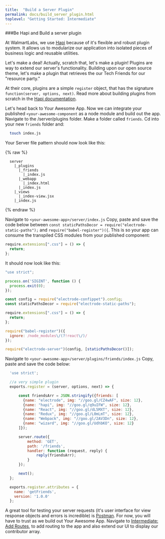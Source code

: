 ```yaml
---
title:  "Build a Server Plugin"
permalink: docs/build_server_plugin.html
toplevel: "Getting Started: Intermediate"
---
```


###Be Hapi and Build a server plugin

At WalmartLabs, we use [Hapi](http://hapijs.com/) because of it's flexible and robust plugin system. It allows us to modularize our application into isolated pieces of business logic and reusable utilities.

Let's make a deal! Actually, scratch that, let's make a plugin! Plugins are way to extend our server's functionality. Building upon our open source theme, let's make a plugin that retrieves the our Tech Friends for our "resource party."


At their core, plugins are a simple `register` object, that has the signature `function(server, options, next)`. Read more about building plugins from scratch in the [Hapi documentation](http://hapijs.com/tutorials/plugins).

Let's head back to Your Awesome App. Now we can integrate your published `<your-awesome-component` as a node module and build out the app. Navigate to the <your-awesome-app>/server/plugins folder. Make a folder called `friends`. Cd into your new `friends` folder and:

```bash
  touch index.js
```
Your Server file pattern should now look like this:

{% raw  %}
```
  server
    |_plugins
      |_friends
        |_index.js
      |_webapp
        |_index.html
      |_index.js
    |_views
      |_index-view.jsx
    |_index.js
```
{% endraw %}

Navigate to `<your-awesome-app>/server/index.js` Copy, paste and save the code below between `const staticPathsDecor = require("electrode-static-paths");` and `require("babel-register")({`. This is so your app can consume the transpiled CSS modules from your published component:

```javascript
require.extensions[".css"] = () => {
  return;
};
```

It should now look like this:

```javascript
"use strict";

process.on('SIGINT', function () {
  process.exit(0);
});

const config = require("electrode-confippet").config;
const staticPathsDecor = require("electrode-static-paths");

require.extensions[".css"] = () => {
  return;
};

require("babel-register")({
  ignore: /node_modules\/(?!react\/)/
});

require("electrode-server")(config, [staticPathsDecor()]);
```

Navigate to `<your-awesome-app>/server/plugins/friends/index.js` Copy, paste and save the code below:

```javascript
  'use strict';

  //a very simple plugin
  exports.register = (server, options, next) => {

      const friendsArr = JSON.stringify({friends: [
        {name: "electrode", img: "//goo.gl/CZ4wAF", size: 12},
        {name: "hapi", img: "//goo.gl/q9uIFW", size: 12},
        {name: "React", img: "//goo.gl/dL5MXT", size: 12},
        {name: "Redux", img: "//goo.gl/L0mLmT", size: 12},
        {name: "Webpack", img: "//goo.gl/2AV3Dn", size: 12},
        {name: "wizard", img: "//goo.gl/UdhbKO", size: 12}
      ]});

      server.route({
          method: 'GET',
          path: '/friends',
          handler: function (request, reply) {
              reply(friendsArr);
          }
      });

      next();
  };

  exports.register.attributes = {
    name: 'getFriends',
    version: '1.0.0'
  };

```

A great tool for testing your server requests (it's user interface for view response objects and errors is incredible) is [Postman]("https://www.getpostman.com/"). For now, you will have to trust as we build out Your Awesome App. Navigate to [Intermediate: Add Routes](add_routes.html), to add routing to the app and also extend our UI to display our contributor array.
